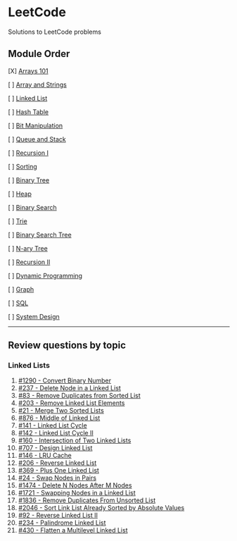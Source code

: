 # LeetCode

Solutions to LeetCode problems

## Module Order

[X] [Arrays 101](https://leetcode.com/explore/learn/card/fun-with-arrays/)

[ ] [Array and Strings](https://leetcode.com/explore/learn/card/array-and-string/)

[ ] [Linked List](https://leetcode.com/explore/learn/card/linked-list/)

[ ] [Hash Table](https://leetcode.com/explore/learn/card/hash-table/)

[ ] [Bit Manipulation](https://leetcode.com/explore/learn/card/bit-manipulation/)

[ ] [Queue and Stack](https://leetcode.com/explore/learn/card/queue-stack/)

[ ] [Recursion I](https://leetcode.com/explore/learn/card/recursion-i/)

[ ] [Sorting](https://leetcode.com/explore/learn/card/sorting/)

[ ] [Binary Tree](https://leetcode.com/explore/learn/card/data-structure-tree/)

[ ] [Heap](https://leetcode.com/explore/learn/card/heap/)

[ ] [Binary Search](https://leetcode.com/explore/learn/card/binary-search/)

[ ] [Trie](https://leetcode.com/explore/learn/card/trie/)

[ ] [Binary Search Tree](https://leetcode.com/explore/learn/card/introduction-to-data-structure-binary-search-tree/)

[ ] [N-ary Tree](https://leetcode.com/explore/learn/card/n-ary-tree/)

[ ] [Recursion II](https://leetcode.com/explore/learn/card/recursion-ii/)

[ ] [Dynamic Programming](https://leetcode.com/explore/learn/card/dynamic-programming/)

[ ] [Graph](https://leetcode.com/explore/learn/card/graph/)

[ ] [SQL](https://leetcode.com/explore/learn/card/sql-language/)

[ ] [System Design](https://leetcode.com/explore/learn/card/system-design/)

---

## Review questions by topic

### Linked Lists

1. [#1290 - Convert Binary Number](https://leetcode.com/problems/convert-binary-number-in-a-linked-list-to-integer/)
1. [#237 - Delete Node in a Linked List](https://leetcode.com/problems/delete-node-in-a-linked-list/)
1. [#83 - Remove Duplicates from Sorted List](https://leetcode.com/problems/remove-duplicates-from-sorted-list/)
1. [#203 - Remove Linked List Elements](https://leetcode.com/problems/remove-linked-list-elements/)
1. [#21 - Merge Two Sorted Lists](https://leetcode.com/problems/merge-two-sorted-lists/)
1. [#876 - Middle of Linked List](https://leetcode.com/problems/middle-of-the-linked-list/)
1. [#141 - Linked List Cycle](https://leetcode.com/problems/linked-list-cycle/)
1. [#142 - Linked List Cycle II](https://leetcode.com/problems/linked-list-cycle-ii/solutions/)
1. [#160 - Intersection of Two Linked Lists](https://leetcode.com/problems/intersection-of-two-linked-lists/)
1. [#707 - Design Linked List](https://leetcode.com/problems/design-linked-list/)
1. [#146 - LRU Cache](https://leetcode.com/problems/lru-cache/)
1. [#206 - Reverse Linked List](https://leetcode.com/problems/reverse-linked-list/)
1. [#369 - Plus One Linked List](https://leetcode.com/problems/plus-one-linked-list/)
1. [#24 - Swap Nodes in Pairs](https://leetcode.com/problems/swap-nodes-in-pairs/)
1. [#1474 - Delete N Nodes After M Nodes](https://leetcode.com/problems/delete-n-nodes-after-m-nodes-of-a-linked-list/)
1. [#1721 - Swapping Nodes in a Linked List](https://leetcode.com/problems/swapping-nodes-in-a-linked-list/)
1. [#1836 - Remove Duplicates From Unsorted List](https://leetcode.com/problems/remove-duplicates-from-an-unsorted-linked-list/)
1. [#2046 - Sort Link List Already Sorted by Absolute Values](https://leetcode.com/problems/sort-linked-list-already-sorted-using-absolute-values/)
1. [#92 - Reverse Linked List II](https://leetcode.com/problems/reverse-linked-list-ii/)
1. [#234 - Palindrome Linked List](https://leetcode.com/problems/palindrome-linked-list/)
1. [#430 - Flatten a Multilevel Linked List](https://leetcode.com/problems/flatten-a-multilevel-doubly-linked-list/)
